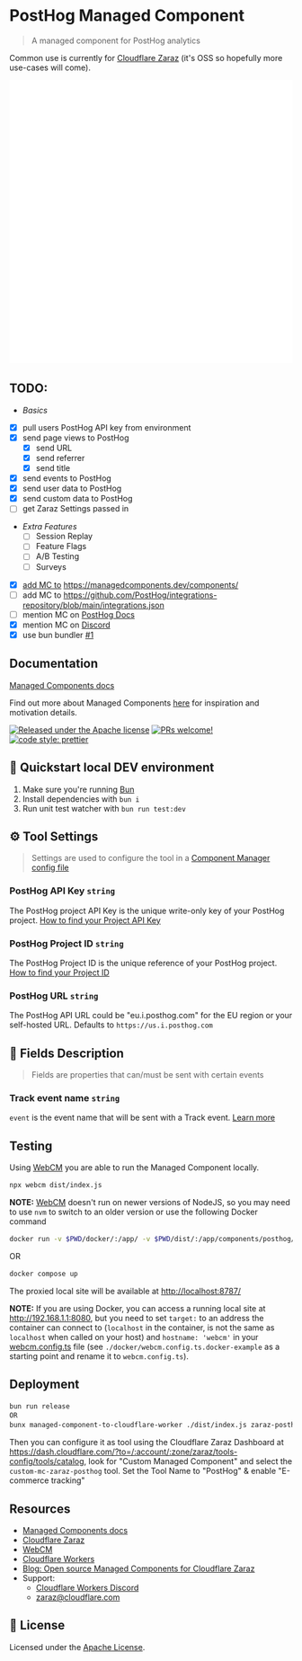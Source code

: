# PostHog Managed Component

> A managed component for PostHog analytics

Common use is currently for [Cloudflare Zaraz](https://www.cloudflare.com/application-services/products/zaraz/) (it's OSS so hopefully more use-cases will come).

![PostHog](assets/icon.svg)

## TODO:

- *Basics*
- [x] pull users PostHog API key from environment
- [x] send page views to PostHog
  - [x] send URL
  - [x] send referrer
  - [x] send title
- [x] send events to PostHog
- [x] send user data to PostHog
- [x] send custom data to PostHog
- [ ] get Zaraz Settings passed in
- *Extra Features*
  - [ ] Session Replay
  - [ ] Feature Flags
  - [ ] A/B Testing
  - [ ] Surveys
- [x] [add MC to](https://github.com/managed-components/docs/pull/10) <https://managedcomponents.dev/components/>
- [ ] add MC to <https://github.com/PostHog/integrations-repository/blob/main/integrations.json>
- [ ] mention MC on [PostHog Docs](https://posthog.com/docs/advanced/proxy/cloudflare)
- [x] mention MC on [Discord](https://discord.com/channels/595317990191398933/917505178016579605/1225745641351675925)
- [x] use bun bundler [#1](https://github.com/mountainash/posthog-managed-component/issues/1)

## Documentation

[Managed Components docs](https://managedcomponents.dev/)

Find out more about Managed Components [here](https://blog.cloudflare.com/zaraz-open-source-managed-components-and-webcm/) for inspiration and motivation details.

[![Released under the Apache license](https://img.shields.io/badge/license-apache-blue.svg)](./LICENSE)
[![PRs welcome!](https://img.shields.io/badge/PRs-welcome-brightgreen.svg)](https://github.com/mountainash/posthog-managed-component/pulls)
[![code style: prettier](https://img.shields.io/badge/code_style-prettier-ff69b4.svg?style=flat-square)](https://github.com/prettier/prettier)

## 🚀 Quickstart local DEV environment

1. Make sure you're running [Bun](https://bun.sh/)
2. Install dependencies with `bun i`
3. Run unit test watcher with `bun run test:dev`

## ⚙️ Tool Settings

> Settings are used to configure the tool in a [Component Manager config file](./webcm.config.ts.docker-example)

### PostHog API Key `string`

The PostHog project API Key is the unique write-only key of your PostHog project. [How to find your Project API Key](https://app.posthog.com/project/settings)

### PostHog Project ID `string`

The PostHog Project ID is the unique reference of your PostHog project. [How to find your Project ID](https://app.posthog.com/project/settings)

### PostHog URL `string`

The PostHog API URL could be "eu.i.posthog.com" for the EU region or your self-hosted URL. Defaults to `https://us.i.posthog.com`

## 🧱 Fields Description

> Fields are properties that can/must be sent with certain events

### Track event name `string`

`event` is the event name that will be sent with a Track event. [Learn more](https://posthog.com/tutorials/api-capture-events)

## Testing

Using [WebCM](https://webcm.dev/getting-started/install) you are able to run the Managed Component locally.

```bash
npx webcm dist/index.js
```

**NOTE:** [WebCM](https://github.com/cloudflare/webcm) doesn't run on newer versions of NodeJS, so you may need to use `nvm` to switch to an older version or use the following Docker command

```bash
docker run -v $PWD/docker/:/app/ -v $PWD/dist/:/app/components/posthog/ -w /app/ -p 8080:8080 -p 8787:8787 node:18 npx webcm ./components/posthog/index.js
```

OR

```bash
docker compose up
```

The proxied local site will be available at <http://localhost:8787/>

**NOTE:** If you are using Docker, you can access a running local site at <http://192.168.1.1:8080>, but you need to set `target:` to an address the container can connect to (`localhost` in the container, is not the same as `localhost` when called on your host) and `hostname: 'webcm'` in your [webcm.config.ts](./docker/webcm.config.ts) file (see `./docker/webcm.config.ts.docker-example` as a starting point and rename it to `webcm.config.ts`).

## Deployment

```bash
bun run release
OR
bunx managed-component-to-cloudflare-worker ./dist/index.js zaraz-posthog
```

Then you can configure it as tool using the Cloudflare Zaraz Dashboard at <https://dash.cloudflare.com/?to=/:account/:zone/zaraz/tools-config/tools/catalog>, look for "Custom Managed Component" and select the `custom-mc-zaraz-posthog` tool. Set the Tool Name to "PostHog" & enable "E-commerce tracking"

## Resources

- [Managed Components docs](https://managedcomponents.dev/)
- [Cloudflare Zaraz](https://www.cloudflare.com/application-services/products/zaraz/)
- [WebCM](https://webcm.dev/getting-started/install)
- [Cloudflare Workers](https://developers.cloudflare.com/workers/)
- [Blog: Open source Managed Components for Cloudflare Zaraz](https://blog.cloudflare.com/zaraz-open-source-managed-components-and-webcm/)
- Support:
  - [Cloudflare Workers Discord](https://discord.gg/cloudflaredev)
  - <zaraz@cloudflare.com>

## 📝 License

Licensed under the [Apache License](./LICENSE).
